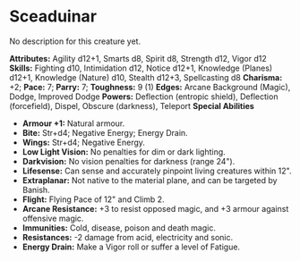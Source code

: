# Sceaduinar

No description for this creature yet.

**Attributes:** Agility d12+1, Smarts d8, Spirit d8, Strength d12, Vigor
d12
**Skills:** Fighting d10, Intimidation d12, Notice d12+1, Knowledge
(Planes) d12+1, Knowledge (Nature) d10, Stealth d12+3, Spellcasting d8
**Charisma:** +2; **Pace:** 7; **Parry:** 7; **Toughness:** 9 (1)
**Edges:** Arcane Background (Magic), Dodge, Improved Dodge
**Powers:** Deflection (entropic shield), Deflection (forcefield),
Dispel, Obscure (darkness), Teleport
**Special Abilities**

- **Armour +1:** Natural armour.
- **Bite:** Str+d4; Negative Energy; Energy Drain.
- **Wings:** Str+d4; Negative Energy.
- **Low Light Vision:** No penalties for dim or dark lighting.
- **Darkvision:** No vision penalties for darkness (range 24").
- **Lifesense:** Can sense and accurately pinpoint living creatures
within 12".
- **Extraplanar:** Not native to the material plane, and can be targeted
by Banish.
- **Flight:** Flying Pace of 12" and Climb 2.
- **Arcane Resistance:** +3 to resist opposed magic, and +3 armour
against offensive magic.
- **Immunities:** Cold, disease, poison and death magic.
- **Resistances:** -2 damage from acid, electricity and sonic.
- **Energy Drain:** Make a Vigor roll or suffer a level of Fatigue.

